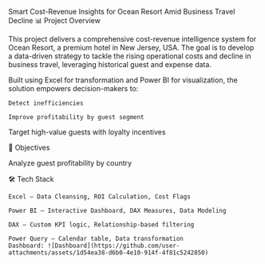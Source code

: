 Smart Cost-Revenue Insights for Ocean Resort Amid Business Travel Decline
📊 Project Overview

This project delivers a comprehensive cost-revenue intelligence system for Ocean Resort, a premium hotel in New Jersey, USA. The goal is to develop a data-driven strategy to tackle the rising operational costs and decline in business travel, leveraging historical guest and expense data.

Built using Excel for transformation and Power BI for visualization, the solution empowers decision-makers to:

    Detect inefficiencies

    Improve profitability by guest segment

  Target high-value guests with loyalty incentives

🎯 Objectives

   Analyze guest profitability by country

🛠️ Tech Stack

    Excel – Data Cleansing, ROI Calculation, Cost Flags

    Power BI – Interactive Dashboard, DAX Measures, Data Modeling

    DAX – Custom KPI logic, Relationship-based filtering

    Power Query – Calendar table, Data transformation
    Dashboard: ![Dashboard](https://github.com/user-attachments/assets/1d54ea38-d6b0-4e10-914f-4f81c5242850)
